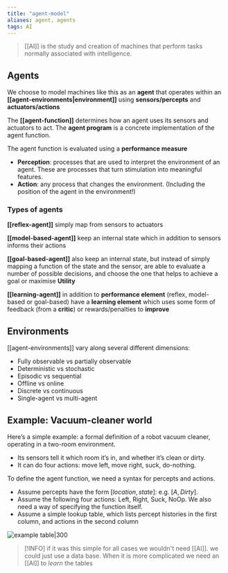 ```yaml
---
title: "agent-model"
aliases: agent, agents
tags: AI
---
```


> [[AI]] is the study and creation of machines that perform tasks normally associated with intelligence.

## Agents
We choose to model machines like this as an **agent** that operates within an **[[agent-environments|environment]]** using **sensors/percepts** and **actuators/actions**

The **[[agent-function]]** determines how an agent uses its sensors and actuators to act. The **agent program** is a concrete implementation of the agent function.

The agent function is evaluated using a **performance measure**

- **Perception**: processes that are used to interpret the environment of an agent. These are processes that turn stimulation into meaningful features. 
- **Action**: any process that changes the environment. (Including the position of the agent in the environment!) 

### Types of agents
**[[reflex-agent]]** simply map from sensors to actuators

**[[model-based-agent]]** keep an internal state which in addition to sensors informs their actions

**[[goal-based-agent]]** also keep an internal state, but instead of simply mapping a function of the state and the sensor, are able to evaluate a number of possible decisions, and choose the one that helps to achieve a goal or maximise **Utility**

**[[learning-agent]]** in addition to **performance element** (reflex, model-based or goal-based) have a **learning element** which uses some form of feedback (from a **critic**) or rewards/penalties to **improve**

## Environments
[[agent-environments]] vary along several different dimensions: 
- Fully observable vs partially observable 
- Deterministic vs stochastic 
- Episodic vs sequential 
- Offline vs online 
- Discrete vs continuous 
- Single-agent vs multi-agent

## Example: Vacuum-cleaner world 

Here’s a simple example: a formal definition of a robot vacuum cleaner, operating in a two-room environment. 
- Its sensors tell it which room it’s in, and whether it’s clean or dirty. 
- It can do four actions: move left, move right, suck, do-nothing.

To define the agent function, we need a syntax for percepts and actions. 
- Assume percepts have the form $[location, state]$: e.g. $[A, Dirty]$. 
- Assume the following four actions: Left, Right, Suck, NoOp. We also need a way of specifying the function itself. 
- Assume a simple lookup table, which lists percept histories in the first column, and actions in the second column

![example table|300](https://i.imgur.com/K7MPfvD.png)

> [!INFO] if it was this simple for all cases we wouldn't need [[AI]]. we could just use a data base. When it is more complicated we need an [[AI]] to _learn_ the tables